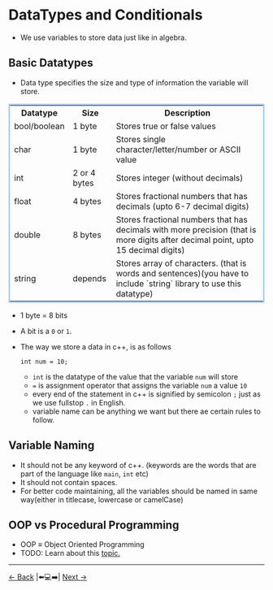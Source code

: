 # DataTypes and Conditionals

- We use variables to store data just like in algebra.
## Basic Datatypes
- Data type specifies the size and type of information the variable will store.

<center>
<table style="border: 3px #abcdef solid;">
    <tr>
        <th> Datatype </th>
        <th> Size </th>
        <th> Description </th>
    </tr>
    <tr>
        <td> bool/boolean </td>
        <td> 1 byte </td>
        <td> Stores true or false values </td>
    </tr>
    <tr>
        <td> char </td>
        <td> 1 byte </td>
        <td> Stores single character/letter/number or ASCII value </td>
    </tr>
    <tr>
        <td> int </td>
        <td> 2 or 4 bytes </td>
        <td> Stores integer (without decimals) </td>
    </tr>
    <tr>
        <td> float </td>
        <td> 4 bytes </td>
        <td> Stores fractional numbers that has decimals (upto 6-7 decimal digits)</td>
    </tr>
    <tr>
        <td> double </td>
        <td> 8 bytes </td>
        <td> Stores fractional numbers that has decimals with more precision (that is more digits after decimal point, upto 15 decimal digits) </td>
    </tr>
    <tr>
        <td> string </td>
        <td> depends </td>
        <td> Stores array of characters. (that is words and sentences)(you have to include `string` library to use this datatype)</td>
    </tr>
</table>
</center>

- 1 byte = 8 bits
- A bit is a `0` or `1`.

- The way we store a data in c++, is as follows
    ```
    int num = 10;
    ```
    - `int` is the datatype of the value that the variable `num` will store
    - `=` is assignment operator that assigns the variable `num` a value `10`
    - every end of the statement in c++ is signified by semicolon `;` just as we use fullstop `.` in English.
    - variable name can be anything we want but there ae certain rules to follow.

## Variable Naming
- It should not be any keyword of c++. (keywords are the words that are part of the language like `main`, `int` etc)
- It should not contain spaces.
- For better code maintaining, all the variables should be named in same way(either in titlecase, lowercase or camelCase)


## OOP vs Procedural Programming
- OOP &equiv; Object Oriented Programming
- TODO: Learn about this [topic.][OOPS]


---
[&larr; Back](./README.md) |⬅️💻➡️| [Next &rarr;](./conditionals.md)

[OOPS]: https://duckduckgo.com/?q=OOPs+vs+Procedural+Programming